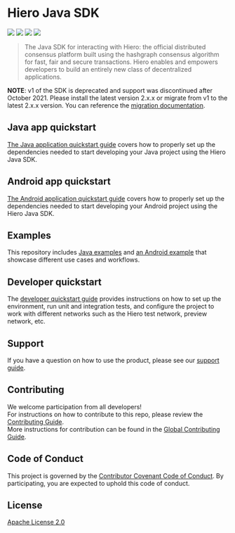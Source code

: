 # Hiero Java SDK

![](https://img.shields.io/badge/java-17%2B-blue?style=flat-square)
![](https://img.shields.io/badge/android-26%2B-blue?style=flat-square)
[![](https://img.shields.io/github/actions/workflow/status/hashgraph/hedera-sdk-java/build.yml?style=flat-square)](https://github.com/hashgraph/hedera-sdk-java/actions)
[![](https://img.shields.io/maven-central/v/com.hedera.hashgraph/sdk/2?label=maven&style=flat-square)](https://search.maven.org/artifact/com.hedera.hashgraph/sdk)

> The Java SDK for interacting with Hiero: the official distributed
> consensus platform built using the hashgraph consensus algorithm for fast,
> fair and secure transactions. Hiero enables and empowers developers to
> build an entirely new class of decentralized applications.

**NOTE**: v1 of the SDK is deprecated and support was discontinued after October 2021.
Please install the latest version 2.x.x or migrate from v1 to the latest 2.x.x version.
You can reference the [migration documentation](docs/sdk/MIGRATING_V1.md).

## Java app quickstart

[The Java application quickstart guide](docs/java-app/java-app-quickstart.md) covers how to properly set up the dependencies
needed to start developing your Java project using the Hiero Java SDK.

## Android app quickstart

[The Android application quickstart guide](docs/android-app/android-app-quickstart.md) covers how to properly set up the dependencies
needed to start developing your Android project using the Hiero Java SDK.

## Examples

This repository includes [Java examples](examples/README.md) and [an Android example](example-android/README.md)
that showcase different use cases and workflows.

## Developer quickstart

The [developer quickstart guide](docs/sdk/developer-guide.md) provides instructions on how to set up the environment,
run unit and integration tests, and configure the project to work with different networks
such as the Hiero test network, preview network, etc.

## Support

If you have a question on how to use the product, please see our
[support guide](https://github.com/hashgraph/.github/blob/main/SUPPORT.md).

## Contributing

We welcome participation from all developers!\
For instructions on how to contribute to this repo, please
review the [Contributing Guide](docs/sdk/CONTRIBUTING.md).\
More instructions for contribution can be found in the [Global Contributing Guide](https://github.com/hashgraph/.github/blob/main/CONTRIBUTING.md).

## Code of Conduct

This project is governed by the [Contributor Covenant Code of Conduct](https://github.com/hashgraph/.github/blob/main/CODE_OF_CONDUCT.md). By participating, you are
expected to uphold this code of conduct.

## License

[Apache License 2.0](LICENSE)
